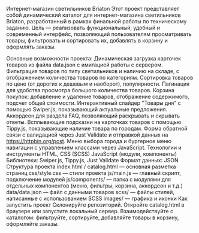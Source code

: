 Интернет-магазин светильников Briaton
Этот проект представляет собой динамический каталог для интернет-магазина светильников Briaton, разработанный в рамках финальной работы по техническому заданию. Цель — реализовать функциональный, удобный и современный интерфейс, позволяющий пользователям просматривать товары, фильтровать и сортировать их, добавлять в корзину и оформлять заказы.

Основные возможности проекта:
Динамическая загрузка карточек товаров из файла data.json с имитацией работы с сервером.
Фильтрация товаров по типу светильников и наличию на складе, с отображением количества товаров по категориям.
Сортировка товаров по цене (от дорогих к дешевым и наоборот), популярности.
Пагинация для удобства просмотра большого количества товаров.
Корзина покупок: добавление и удаление товаров, отображение содержимого, подсчет общей стоимости.
Интерактивный слайдер "Товары дня" с помощью Swiper.js, показывающий актуальные предложения.
Аккордеон для раздела FAQ, позволяющий раскрывать и скрывать ответы.
Всплывающие подсказки на карточках товаров с помощью Tippy.js, показывающие наличие товара по городам.
Форма обратной связи с валидацией через Just Validate и отправкой данных на https://httpbin.org/post.
Меню выбора города и бургерное меню навигации с управлением классами через JavaScript.
Технологии и инструменты
HTML, CSS (SCSS)
JavaScript (модули, компоненты)
Библиотеки: Swiper.js, Tippy.js, Just Validate
Формат данных: JSON
Структура проекта
index.html / catalog.html — основная разметка страниц
css/style.css — стили проекта
js/main.js — главный скрипт, подключение модулей
js/components/ — папка с модулями для отдельных компонентов (меню, фильтры, корзина, аккордеон и т.д.)
data/data.json — файл с данными товаров
scss/ — файлы стилей, написанные с использованием SCSS
images/ — графика и иконки
Как запустить проект
Склонируйте репозиторий.
Откройте catalog.html в браузере или запустите локальный сервер.
Взаимодействуйте с каталогом: фильтруйте, сортируйте, добавляйте товары в корзину, оформляйте заказы.
